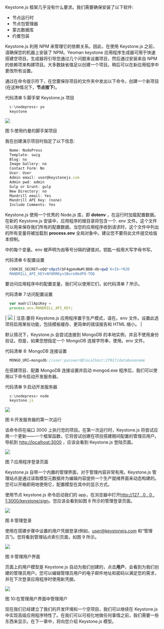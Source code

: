 Keystone.js 框架几乎没有什么要求。我们需要确保安装了以下软件:

*   节点运行时
*   节点包管理器
*   蒙古数据库
*   约曼包装

Keystone.js 利用 NPM 来管理它的依赖关系。因此，在使用 Keystone.js 之前，请确保您的机器上安装了 NPM。Yeoman keystone 应用程序生成器可用于快速搭建空项目。生成器将引导您通过几个问题来设置项目，然后通过安装来自 NPM 的依赖项来构建项目。大多数缺省值足以创建一个项目。稍后可以在新应用程序中更改所有设置。

通过在命令提示符下，在您要保存项目的文件夹中发出以下命令，创建一个新项目(在这种情况下，**节点按下**)。

代码清单 5:脚手架 Keystone.js 项目

```js
  c:\nodepress> yo
  keystone

```

![](img/00008.jpeg)

图 5:使用约曼的脚手架项目

我在创建演示项目时指定了以下信息:

```js
  Name: NodePress
  Template: swig
  Blog: no
  Image Gallery: no
  Contact Form: No
  User: User
  Admin email: user@keystonejs.com
  Admin pwd: admin
  Gulp or Grunt: gulp
  New Directory: no
  Mandrill email: Yes
  Mandrill API Key: (none)
  Include Comments: Yes

```

Keystone.js 使用一个优秀的 Node.js 库，即 **dotenv** ，在运行时加载配置数据。在新的 Keystone.js 安装中，应用程序的根目录将包含一个. env 文件。这个文件可以用来保存我们所有的配置数据。当您的应用程序收到请求时，这个文件中列出的所有变量将被加载到 **process.env** 全局对象中。建议您不要将此文件提交给版本控制。

中的每个变量。env 被声明为由等号分隔的键值对。钥匙一般用大写字母书写。

代码清单 6:配置设置

```js
  COOKIE_SECRET=oQQ*s0pz5(bF4gpmoNwM|BDB~db+qwQ`K>Ik~*R2D
  MANDRILL_API_KEY=NY8RRKyv1Bure9bdP8-TOQ

```

要访问应用程序中的配置变量，我们可以使用它们，如代码清单 7 所示。

代码清单 7:访问配置设置

```js
  var madrillApiKey =
  process.env.MANDRILL_API_KEY;

```

| ![](img/00009.gif) | 注意:要将 Keystone.js 应用程序置于生产模式，请在。env 文件。设置此选项将启用某些功能，包括模板缓存、更简单的错误报告和 HTML 缩小。 |

默认情况下，Keystone.js 会尝试连接到 MongoDB 的本地实例，并且不使用身份验证。但是，如果您想指定一个 MongoDB 连接字符串，使用。env 文件。

代码清单 8: MongoDB 连接设置

```js
  MONGO_URI=mongodb://user:password@localhost:27017/databasename

```

在搭建项目、配置 MongoDB 连接设置并启动 mongod.exe 程序后，我们可以使用以下命令启动开发服务器。

代码清单 9:启动开发服务器

```js
  c:\nodepress> node
  keystone.js

```

![](img/00010.jpeg)

图 6:开发服务器的第一次运行

该命令将在端口 3000 上执行您的项目。在第一次运行时，Keystone.js 将尝试应用一个更新——一个框架函数，它将尝试创建在项目搭建期间配置的管理员用户。导航到 [http://localhost:3000](http://localhost:3000) ，应该会看到 Keystone.js 登陆页面。

![](img/00011.jpeg)

图 7:应用程序登录页面

Keystone.js 自带一个内置的管理界面，对于管理内容非常有用。Keystone.js 管理站点是通过读取模型元数据并为编辑内容提供一个生产就绪界面来动态构建的。您可以开箱即用地使用它，配置模型在其中的显示方式。

使用节点 keystone.js 命令启动我们的 app，在浏览器中打开[http://127 . 0 . 0 . 1:3000/keystone/sign](http://127.0.0.1:3000/keystone/signin)。您应该会看到如图 8 所示的管理登录页面。

![](img/00012.jpeg)

图 8:管理登录

使用在搭建步骤中设置的用户凭据登录(例如，user@keystonejs.com 和“管理员”)。您将看到管理站点索引页面，如图 9 所示。

![](img/00013.jpeg)

图 9:管理用户界面

页面上的用户模型是 Keystone.js 自动为我们创建的，点击**用户**，会看到为我们创建的管理员用户。您可以编辑管理员用户的电子邮件地址和密码以满足您的需求，并在下次登录应用程序时使用新凭据。

![](img/00014.jpeg)

图 10:在管理用户界面中管理用户

现在我们已经建立了我们的开发环境和一个空项目，我们可以继续在 Keystone.js 中实现高级应用程序特性了。在我们可以可视化地做任何事情之前，我们需要一些东西来显示。在下一章中，将向您介绍 Keystone.js 模型。